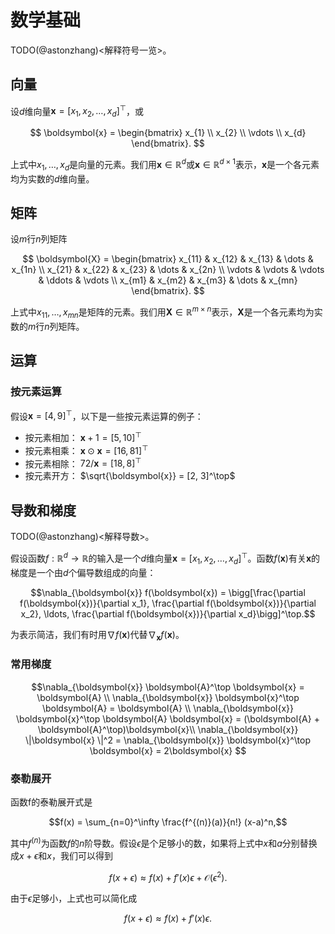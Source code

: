 # 数学基础

TODO(@astonzhang)<解释符号一览>。

## 向量

设$d$维向量$\boldsymbol{x} = [x_1, x_2, \ldots, x_d]^\top$，或

$$
\boldsymbol{x} = 
\begin{bmatrix}
    x_{1}  \\
    x_{2}  \\
    \vdots  \\
    x_{d} 
\end{bmatrix}.
$$

上式中$x_1, \ldots, x_d$是向量的元素。我们用$\boldsymbol{x} \in \mathbb{R}^{d}$或$\boldsymbol{x} \in \mathbb{R}^{d \times 1}$表示，$\boldsymbol{x}$是一个各元素均为实数的$d$维向量。


## 矩阵

设$m$行$n$列矩阵

$$
\boldsymbol{X} = 
\begin{bmatrix}
    x_{11} & x_{12} & x_{13} & \dots  & x_{1n} \\
    x_{21} & x_{22} & x_{23} & \dots  & x_{2n} \\
    \vdots & \vdots & \vdots & \ddots & \vdots \\
    x_{m1} & x_{m2} & x_{m3} & \dots  & x_{mn}
\end{bmatrix}.
$$

上式中$x_{11}, \ldots, x_{mn}$是矩阵的元素。我们用$\boldsymbol{X} \in \mathbb{R}^{m \times n}$表示，$\boldsymbol{X}$是一个各元素均为实数的$m$行$n$列矩阵。


## 运算


### 按元素运算

假设$\boldsymbol{x} = [4, 9]^\top$，以下是一些按元素运算的例子：

* 按元素相加： $\boldsymbol{x} + 1 = [5, 10]^\top$
* 按元素相乘： $\boldsymbol{x} \odot \boldsymbol{x} = [16, 81]^\top$
* 按元素相除： $72 / \boldsymbol{x} = [18, 8]^\top$
* 按元素开方： $\sqrt{\boldsymbol{x}} = [2, 3]^\top$


## 导数和梯度

TODO(@astonzhang)<解释导数>。

假设函数$f: \mathbb{R}^d \rightarrow \mathbb{R}$的输入是一个$d$维向量$\boldsymbol{x} = [x_1, x_2, \ldots, x_d]^\top$。函数$f(\boldsymbol{x})$有关$\boldsymbol{x}$的梯度是一个由$d$个偏导数组成的向量：

$$\nabla_{\boldsymbol{x}} f(\boldsymbol{x}) = \bigg[\frac{\partial f(\boldsymbol{x})}{\partial x_1}, \frac{\partial f(\boldsymbol{x})}{\partial x_2}, \ldots, \frac{\partial f(\boldsymbol{x})}{\partial x_d}\bigg]^\top.$$


为表示简洁，我们有时用$\nabla f(\boldsymbol{x})$代替$\nabla_{\boldsymbol{x}} f(\boldsymbol{x})$。


### 常用梯度

$$\nabla_{\boldsymbol{x}} \boldsymbol{A}^\top \boldsymbol{x} = \boldsymbol{A} \\
\nabla_{\boldsymbol{x}} \boldsymbol{x}^\top \boldsymbol{A}  = \boldsymbol{A} \\
\nabla_{\boldsymbol{x}} \boldsymbol{x}^\top \boldsymbol{A} \boldsymbol{x}  = (\boldsymbol{A} + \boldsymbol{A}^\top)\boldsymbol{x}\\
\nabla_{\boldsymbol{x}} \|\boldsymbol{x} \|^2 = \nabla_{\boldsymbol{x}} \boldsymbol{x}^\top \boldsymbol{x} = 2\boldsymbol{x}
$$


### 泰勒展开

函数f的泰勒展开式是

$$f(x) = \sum_{n=0}^\infty \frac{f^{(n)}(a)}{n!} (x-a)^n,$$

其中$f^{(n)}$为函数$f$的$n$阶导数。假设$\epsilon$是个足够小的数，如果将上式中$x$和$a$分别替换成$x+\epsilon$和$x$，我们可以得到

$$f(x + \epsilon) \approx f(x) + f'(x) \epsilon + \mathcal{O}(\epsilon^2).$$

由于$\epsilon$足够小，上式也可以简化成

$$f(x + \epsilon) \approx f(x) + f'(x) \epsilon.$$
